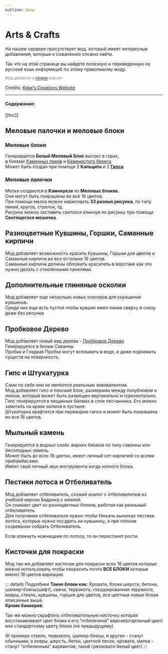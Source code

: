 ```yaml
---
outline: deep
---
```


# Arts & Crafts 
На нашем сервере присутствует мод, который имеет интересные добавления, которые к сожалению сложно найти.
<Links :items="[
    { 
        name: 'Arts & Crafts', 
        link: 'https://www.curseforge.com/minecraft/mc-mods/artsandcrafts', 
        image: 'https://media.forgecdn.net/avatars/thumbnails/1012/337/64/64/638536760473077409.png',
        desc: 'KekeCreations'
    }
  ]"
/>

Так что на этой странице вы найдете полезную и переведенную на русский язык информациб по этому прикольному моду.

*<span style="color: gray;"><sup>Мод добавлен в <a href='modpack#остальные'>сборке</a> версии <Badge type="info" text="v3.50" /> </sup></span>*

Credits: [Keke's Creations Website](https://kekecreations.boomla.net/mods/minecraft-java-edition/arts-and-crafts)

---

#### Содержание:
[[toc]]

## Меловые палочки и меловые блоки
### Меловые блоки
Генерируется **Белый Меловый Блок** высоко в горах, <br/>
в биомах [Каменных пиков](https://minecraft.wiki/w/Stony_Peaks) и [Каменистого берега](https://minecraft.wiki/w/Stony_Shore).<br/>
Может быть создан при помощи 2 **Кальцита** и 2 **[Гипса](#гипс-и-штукатурка)**
<!-- Картинки --> 
<BlockCard size="big" :cards="[
  { content: '![меловый-блок](https://kekecreations.boomla.net/mods/minecraft-java-edition/arts-and-crafts/chalk/background-2/hero-layout/grid-6/grid-column/background-2/chalk_blocks.png?o1-cache=b4aeda41b6&width=1024&height=1024)'},
  { content: '![крафт](https://kekecreations.boomla.net/mods/minecraft-java-edition/arts-and-crafts/chalk/background-2/hero-layout/grid-6/grid-column/background-2/crafingchalk.png?o1-cache=edef154d16&width=1024&height=1024)\n Крафт Гипс + Кальцит'},
]"/>

### Меловые палочки
Мелки создаются в **Камнерезе** из **Меловых блоков**.<br/>
Они могут быть покрашены во все 16 цветов.<br/>
При помощи мелка можно нарисовать **33 разных рисунка**, по типу линий, кругов, стрелок, тд.<br/>
Рисунок можно заставить светится кликнув по рисунку при помощи **Cветящегося мешочка**.
<!-- Картинки -->
<BlockCard size="medium" :cards="[
  { content: '![мелки](https://kekecreations.boomla.net/mods/minecraft-java-edition/arts-and-crafts/chalk/background-2/hero-layout/grid-6/grid-column/background-2/chalk-sitcks-and-chalk-blocks.jpg?o1-cache=9772fffcab&width=1024&height=1024)'},
  { content: '![крафт](https://kekecreations.boomla.net/mods/minecraft-java-edition/arts-and-crafts/chalk/background-2/hero-layout/grid-6/grid-column/background-2/glowchalk1.png?o1-cache=ba9e1cd6b4&width=1024&height=1024)\nПример рисунка подсвеченый чернилами'},
  { content: '![крафт](https://kekecreations.boomla.net/mods/minecraft-java-edition/arts-and-crafts/chalk/background-2/hero-layout/grid-6/grid-column/background-2/chalkstickcrafting3.png?o1-cache=9472a01337&width=1024&height=1024)\n Крафт в камнерезе'},
]"/>

## Разноцветные Кувшины, Горшки, Саманные кирпичи
Мод добавляет возможность красить Кувшины, Горшки для цветов и Саманные кирпичи во все остальне 16 цветов. <br/>
Саманные кирпичи должны обложить краситель в верстаке как это нужно делать с стеклянными панелями.
<!-- Картинки -->
<BlockCard size="medium" :cards="[
  { content: '![](https://kekecreations.boomla.net/mods/minecraft-java-edition/arts-and-crafts/dyed-decorated-pots/background-2/hero-layout/grid-6/grid-column/background-2/dyed_decorated_pot.jpg?o1-cache=d2d395b55a&width=1024&height=1024)'},
  { content: '![](https://kekecreations.boomla.net/mods/minecraft-java-edition/arts-and-crafts/dyed-decorated-pots/background-2/hero-layout/grid-6/grid-column/background-2/decoratedpotrecipe.png?o1-cache=027a0ef096&width=1024&height=1024)\nБез узоров'},
  { content: '![](https://kekecreations.boomla.net/mods/minecraft-java-edition/arts-and-crafts/dyed-decorated-pots/background-2/hero-layout/grid-6/grid-column/background-2/heartdecoratedpot.png?o1-cache=4351057a11&width=1024&height=1024)\nС узорами'},
  //line2
  { content: '![](https://kekecreations.boomla.net/mods/minecraft-java-edition/arts-and-crafts/dyed-flower-pots/background-2/hero-layout/grid-6/grid-column/background-2/flowerpotrecipe.png?o1-cache=3b93d67ec2&width=1024&height=1024)'},
  //line3
  { content: '![](https://kekecreations.boomla.net/mods/minecraft-java-edition/arts-and-crafts/dyed-mud-bricks/background-2/hero-layout/grid-6/grid-column/background-2/dyed_mud_bricks.jpg?o1-cache=12d9640661&width=1024&height=1024)'},
  { content: '![](https://kekecreations.boomla.net/mods/minecraft-java-edition/arts-and-crafts/dyed-mud-bricks/background-2/hero-layout/grid-6/grid-column/background-2/crafting-mud-bricks.png?o1-cache=08da8b154e&width=1024&height=1024)'},
]"/>

## Дополнительные глиняные осколки
Мод добавляет еще несколько новых осколков для украшения кувшинов.<br/>
Среди них еще есть пустой чтобы кувшин имел линии сверху и снизу даже без ресунка 
<!-- Картинки -->
<BlockCard size="medium" :cards="[
  { content: '![](https://kekecreations.boomla.net/mods/minecraft-java-edition/arts-and-crafts/pottery-sherds/background-2/hero-layout/grid-6/grid-column/background-2/ruinedpotterysherd.png?o1-cache=46d3285b73&width=1024&height=1024)\nТреснутый'},
  { content: '![](https://kekecreations.boomla.net/mods/minecraft-java-edition/arts-and-crafts/pottery-sherds/background-2/hero-layout/grid-6/grid-column/background-2/potterysherd.png?o1-cache=8843797c90&width=1024&height=1024)\nПустой'},
  { content: '![](https://kekecreations.boomla.net/mods/minecraft-java-edition/arts-and-crafts/pottery-sherds/background-2/hero-layout/grid-6/grid-column/background-2/gatewaypotterysherd.png?o1-cache=696fa4ca35&width=1024&height=1024)\nПортал'},
  { content: '![](https://kekecreations.boomla.net/mods/minecraft-java-edition/arts-and-crafts/pottery-sherds/background-2/hero-layout/grid-6/grid-column/background-2/finalepotterysherd.png?o1-cache=4e433e2e8f&width=1024&height=1024)\nФинальный остров'},
  { content: '![](https://kekecreations.boomla.net/mods/minecraft-java-edition/arts-and-crafts/pottery-sherds/background-2/hero-layout/grid-6/grid-column/background-2/rollpotterysherd.png?o1-cache=ae452597ef&width=1024&height=1024)\nИгральные кости'},
]"/>

## Пробковое Дерево
Мод добавляет новый вид дерева - [Пробковое Дерево](https://ru.wikipedia.org/wiki/%D0%94%D1%83%D0%B1_%D0%BF%D1%80%D0%BE%D0%B1%D0%BA%D0%BE%D0%B2%D1%8B%D0%B9)<br/>
Генерируется в биоме Саванны<br/>
Пробка и Гладкая Пробка могут всплывать в воде, и даже поднимать существ на поверхность.
<!-- Картинки -->
<BlockCard size="big" :cards="[
  { content: '![](https://kekecreations.boomla.net/mods/minecraft-java-edition/arts-and-crafts/cork-wood-set/background-2/hero-layout/grid-6/grid-column/background-2/corkstuff2.jpg?o1-cache=4bf6947759&width=1024&height=1024)\nСет блоков'},
  { content: '![](https://kekecreations.boomla.net/mods/minecraft-java-edition/arts-and-crafts/cork-wood-set/background-2/hero-layout/grid-6/grid-column/background-2/cork_floating.png?o1-cache=3b5174e031&width=1024&height=1024)\nПробка всплывает в воде'},
]"/>

## Гипс и Штукатурка
Сами по себе они не являются реальным эквивалентом.<br/>
Мод добавляет гипс и плоский блок, размерами между полублоком и люком, который может быть размещен вертикально и горизонтально.<br/>
Гипс генерируется в пещанных биомах в слое песчанника. Его можно заметить на краях холмов в пустыне.<br/>
Штукатурка крафтится при пережарке гипса и может быть покрашена во все 16 цветов.
<!-- Картинки -->
<BlockCard size="big" :cards="[
  { content: '![](https://kekecreations.boomla.net/mods/minecraft-java-edition/arts-and-crafts/gypsum-and-plaster/background-2/hero-layout/grid-6/grid-column/background-2/gypsummountain.png?o1-cache=623557cc27&width=1024&height=1024)\nВидно на холмах'},
  { content: '![](https://kekecreations.boomla.net/mods/minecraft-java-edition/arts-and-crafts/gypsum-and-plaster/background-2/hero-layout/grid-6/grid-column/background-2/gypsumbuildingblocks.png?o1-cache=d2b1533404&width=1024&height=1024)\nСет блоков'},
  { content: '![](https://kekecreations.boomla.net/mods/minecraft-java-edition/arts-and-crafts/gypsum-and-plaster/background-2/hero-layout/grid-6/grid-column/background-2/plastershowcase.png?o1-cache=900df71650&width=1024&height=1024)\nШтукатурка'},
   { content: '![](https://kekecreations.boomla.net/mods/minecraft-java-edition/arts-and-crafts/gypsum-and-plaster/background-2/hero-layout/grid-6/grid-column/background-2/gypsumsmelt.png?o1-cache=426407e755&width=1024&height=1024)\nКрафт в печке из гипса'},
]"/>

## Мыльный камень
Генерируется в водных слоях жарких биомов по типу саванны или бесплодных земель.<br/>
Может быть во всех 16 цветах, имеет личный сет кирпичей со всеми прибамбасами.<br/>
Имеет свой личный звук инструмента когда нотного блока.<br/>
<!-- Картинки -->
<BlockCard size="big" :cards="[
  { content: '![](https://kekecreations.boomla.net/mods/minecraft-java-edition/arts-and-crafts/soapstone/background-2/hero-layout/grid-6/grid-column/background-2/soapstoneshowcase.png?o1-cache=46a776561e&width=1024&height=1024)\n'},
  { content: '![](https://kekecreations.boomla.net/mods/minecraft-java-edition/arts-and-crafts/soapstone/background-2/hero-layout/grid-6/grid-column/background-2/soapstoneshowcase2.png?o1-cache=5826309128&width=1024&height=1024)\nСет блоков'},
  { content: '![](https://kekecreations.boomla.net/mods/minecraft-java-edition/arts-and-crafts/soapstone/background-2/hero-layout/grid-6/grid-column/background-2/soapstonerecipe1.png?o1-cache=197c4ffb84&width=1024&height=1024)\nПокраска'},
  { content: '![](https://kekecreations.boomla.net/mods/minecraft-java-edition/arts-and-crafts/soapstone/background-2/hero-layout/grid-6/grid-column/background-2/soapstonerecipes4.png?o1-cache=2b279fabc5&width=1024&height=1024)\nОтбеливание'},
]"/>

## Пестики лотоса и Отбеливатель
Мод добавляет отбеливатель, схожий аналог с отбеливателем из учебной версии Бедрока с химией.<br/> 
Он снимает цвет из разноцветных блоков, работая как реальный отбеливатель.<br/>
Для получения отбеливателя нужно чтобы Нюхачь вынюхал пестики лотоса, которые нужно посадить на кувшинку, и при полном созревании собрать Отбеливатель.

Если кликнуть ножницами по лотосу, то он перестанет рости.
<!-- Картинки -->
<BlockCard size="big" :cards="[
  { content: '![](https://kekecreations.boomla.net/mods/minecraft-java-edition/arts-and-crafts/bleachdew-and-lotus-flower/background-2/hero-layout/grid-6/grid-column/background-2/lotuspistilsplacingandlotusflower.png?o1-cache=9fe562659c&width=1024&height=1024)\nПосадка пестиков на кувшинку'},
]"/>


## Кисточки для покраски
Мод так-же добавляет кисточки для покраски всех 16 цветов которые можно использовать чтобы покрасить почти __ВСЕ БЛОКИ__ которые имеют 16 цветов вариации.

::: details Подробнее
**Такие блоки как:** Кровати, блоки шерсти, бетона, шалкер-боксы(шифт), свечи, терракота, глазурированная терракота, ковры, стекло, кувшины, горшки для цветов, все цветные новые блоки описанные выше.<br/>
__Кроме баннеров.__

Так-же можно скрафтить отбеливательную кисточку которая восстанавливает цвет блока к его "отбеленной" версии(отдельный цвет) или стандартному цвету блока (не предыдущему)

(К примеру стекло, терракота, шалкер-боксы, и другие - станут обычными; а ковры, шерсть, бетон, цветной песок, кровати, мелки - станут "отбеленным" вариантом, такой грязновато белый цвет)
:::
 
<BlockCard size="big" :cards="[
  { content: '![demo_img_1](/WIKI/ML-Magic/ArtsNCrafts/demo_img_1.png)\nКрафт обычная кисточка для археологии'},
  { content: '![demo_img_2](/WIKI/ML-Magic/ArtsNCrafts/demo_img_2.png)\nОтбеливающая кисточка'},
  { content: '![demo_img_3](/WIKI/ML-Magic/ArtsNCrafts/demo_img_3.png)\nВсе кисточки 16 цветов + для отбеливания'},
]"/>